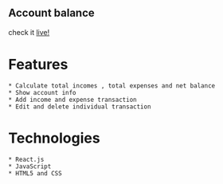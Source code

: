 ## Account balance 

   check it [live!](https://distracted-lewin-f0eaa4.netlify.com/)

# Features 
   
    * Calculate total incomes , total expenses and net balance
    * Show account info 
    * Add income and expense transaction
    * Edit and delete individual transaction

# Technologies 
    * React.js
    * JavaScript
    * HTML5 and CSS 
    